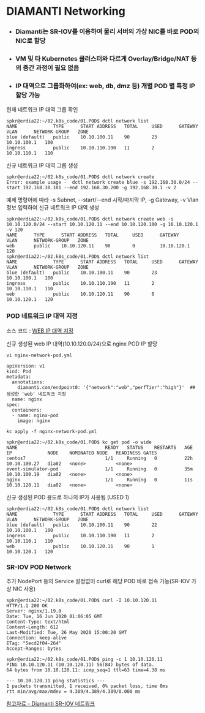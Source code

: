 # DIAMANTI Networking
- ### Diamanti는 SR-IOV를 이용하여 물리 서버의 가상 NIC를 바로 POD의 NIC로 할당
- ### VM 및 타 Kubernetes 클러스터와 다르게 Overlay/Bridge/NAT 등의 중간 과정이 필요 없음
- ### IP 대역으로 그룹화하여(ex: web, db, dmz 등) 개별 POD 별 특정 IP 할당 가능


현재 네트워크 IP 대역 그룹 확인
```
spkr@erdia22:~/02.k8s_code/01.POD$ dctl network list
NAME             TYPE      START ADDRESS   TOTAL     USED      GATEWAY       VLAN      NETWORK-GROUP   ZONE
blue (default)   public    10.10.100.11    90        23        10.10.100.1   100
ingress          public    10.10.110.190   11        2         10.10.110.1   110
```

신규 네트워크 IP 대역 그룹 생성
```
spkr@erdia22:~/02.k8s_code/01.POD$ dctl network create
Error: example usage -  dctl network create blue -s 192.168.30.0/24 --start 192.168.30.101 --end 192.168.30.200 -g 192.168.30.1 -v 2
```

예제 명령어에 따라 -s Subnet, --start/--end 시작/마지막 IP, -g Gateway, -v Vlan 정보 입력하여 신규 네트워크 IP 대역 생성
```
spkr@erdia22:~/02.k8s_code/01.POD$ dctl network create web -s 10.10.120.0/24 --start 10.10.120.11 --end 10.10.120.100 -g 10.10.120.1 -v 120
NAME      TYPE      START ADDRESS   TOTAL     USED      GATEWAY       VLAN      NETWORK-GROUP   ZONE
web       public    10.10.120.11    90        0         10.10.120.1   120
spkr@erdia22:~/02.k8s_code/01.POD$ dctl network list
NAME             TYPE      START ADDRESS   TOTAL     USED      GATEWAY       VLAN      NETWORK-GROUP   ZONE
blue (default)   public    10.10.100.11    90        23        10.10.100.1   100
ingress          public    10.10.110.190   11        2         10.10.110.1   110
web              public    10.10.120.11    90        0         10.10.120.1   120
```

### POD 네트워크 IP 대역 지정

소스 코드 : [WEB IP 대역 지정](../01.Pod/nginx-network-pod.yml)

신규 생성된 web IP 대역(10.10.120.0/24)으로 nginx POD IP 할당
```
vi nginx-network-pod.yml

apiVersion: v1
kind: Pod
metadata:
  annotations:
    diamanti.com/endpoint0: '{"network":"web","perfTier":"high"}'  ## 생성한 'web' 네트워크 지정
  name: nginx
spec:
  containers:
  - name: nginx-pod
    image: nginx

kc apply -f nginx-network-pod.yml

spkr@erdia22:~/02.k8s_code/01.POD$ kc get pod -o wide
NAME                                READY   STATUS    RESTARTS   AGE   IP             NODE    NOMINATED NODE   READINESS GATES
centos7                             1/1     Running   0          22h   10.10.100.27   dia02   <none>           <none>
event-simulator-pod                 1/1     Running   0          35m   10.10.100.19   dia02   <none>           <none>
nginx                               1/1     Running   0          11s   10.10.120.11   dia02   <none>           <none>
```

신규 생성된 POD 용도로 하나의 IP가 사용됨 (USED 1)
```
spkr@erdia22:~/02.k8s_code/01.POD$ dctl network list
NAME             TYPE      START ADDRESS   TOTAL     USED      GATEWAY       VLAN      NETWORK-GROUP   ZONE
blue (default)   public    10.10.100.11    90        22        10.10.100.1   100
ingress          public    10.10.110.190   11        2         10.10.110.1   110
web              public    10.10.120.11    90        1         10.10.120.1   120
```

### SR-IOV POD Network

추가 NodePort 등의 Service 설정없이 curl로 해당 POD 바로 접속 가능(SR-IOV 가상 NIC 사용)
```
spkr@erdia22:~/02.k8s_code/01.POD$ curl -I 10.10.120.11
HTTP/1.1 200 OK
Server: nginx/1.19.0
Date: Tue, 16 Jun 2020 01:06:05 GMT
Content-Type: text/html
Content-Length: 612
Last-Modified: Tue, 26 May 2020 15:00:20 GMT
Connection: keep-alive
ETag: "5ecd2f04-264"
Accept-Ranges: bytes

spkr@erdia22:~/02.k8s_code/01.POD$ ping -c 1 10.10.120.11
PING 10.10.120.11 (10.10.120.11) 56(84) bytes of data.
64 bytes from 10.10.120.11: icmp_seq=1 ttl=63 time=4.38 ms

--- 10.10.120.11 ping statistics ---
1 packets transmitted, 1 received, 0% packet loss, time 0ms
rtt min/avg/max/mdev = 4.389/4.389/4.389/0.000 ms
```

[참고자료 - Diamanti SR-IOV 네트워크](https://blog.naver.com/hoon295/221971834254)
